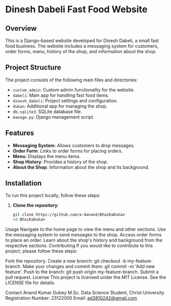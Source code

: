 # Dinesh Dabeli Fast Food Website

## Overview

This is a Django-based website developed for Dinesh Dabeli, a small fast food business. The website includes a messaging system for customers, order forms, menu, history of the shop, and information about the shop.

## Project Structure

The project consists of the following main files and directories:

- `custom_admin`: Custom admin functionality for the website.
- `dabeli`: Main app for handling fast food items.
- `dinesh_dabeli`: Project settings and configuration.
- `dukan`: Additional app for managing the shop.
- `db.sqlite3`: SQLite database file.
- `manage.py`: Django management script.

## Features

- **Messaging System**: Allows customers to drop messages.
- **Order Form**: Links to order forms for placing orders.
- **Menu**: Displays the menu items.
- **Shop History**: Provides a history of the shop.
- **About the Shop**: Information about the shop and its background.

## Installation

To run this project locally, follow these steps:

1. **Clone the repository**:
   ```sh
   git clone https://github.com/a-4anand/BhaiKaDukan
   cd BhaiKaDukan

Usage
Navigate to the home page to view the menu and other sections.
Use the messaging system to send messages to the shop.
Access order forms to place an order.
Learn about the shop's history and background from the respective sections.
Contributing
If you would like to contribute to this project, please follow these steps:

Fork the repository.
Create a new branch: git checkout -b my-feature-branch.
Make your changes and commit them: git commit -m 'Add new feature'.
Push to the branch: git push origin my-feature-branch.
Submit a pull request.
License
This project is licensed under the MIT License. See the LICENSE file for details.

Contact
Anand Kumar Dubey
M.Sc. Data Science Student, Christ University
Registration Number: 23122005
Email: ad3810242@gmail.com


